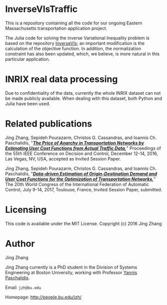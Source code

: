 InverseVIsTraffic
======

This is a repository containing all the code for our ongoing Eastern Massachusetts transportation application project.

The Julia code for solving the inverse Variational Inequality problem is based on the repository [InverseVIs](https://github.com/vgupta1/InverseVIs); an important modification is the calculation of the objective function. In addition, the normalization constraint has also been updated, which, we believe, is more natural in this particular application.


INRIX real data processing
====

Due to confidentiality of the data, currently the whole INRIX dataset can not be made publicly available. When dealing with this dataset, 
both Python and Julia have been used.


Related publications
====
Jing Zhang, Sepideh Pourazarm, Christos G. Cassandras, and Ioannis Ch. Paschalidis, "***[The Price of Anarchy in Transportation Networks by Estimating User Cost Functions from Actual Traffic Data](http://people.bu.edu/jzh/CDC16_0334_FI.pdf),***" Proceedings of the 55th IEEE Conference on Decision and Control, December 12-14, 2016, Las Vegas, NV, USA, accepted as Invited Session Paper.

Jing Zhang, Sepideh Pourazarm, Christos G. Cassandras, and Ioannis Ch. Paschalidis, "***[Data-driven Estimation of Origin-Destination Demand and User Cost Functions for the Optimization of Transportation Networks](https://arxiv.org/pdf/1610.09580v1.pdf),***" The 20th World Congress of the International Federation of Automatic Control, July 9-14, 2017, Toulouse, France, Invited Session Paper, submitted.

Licensing
====

This code is available under the MIT License.
Copyright (c) 2016 Jing Zhang


Author
===
Jing Zhang

Jing Zhang currently is a PhD student in the Division of Systems Engineering at Boston University, working with Professor [Yannis Paschalidis](http://sites.bu.edu/paschalidis/).


Email: `jzh@bu.edu`

Homepage: http://people.bu.edu/jzh/
